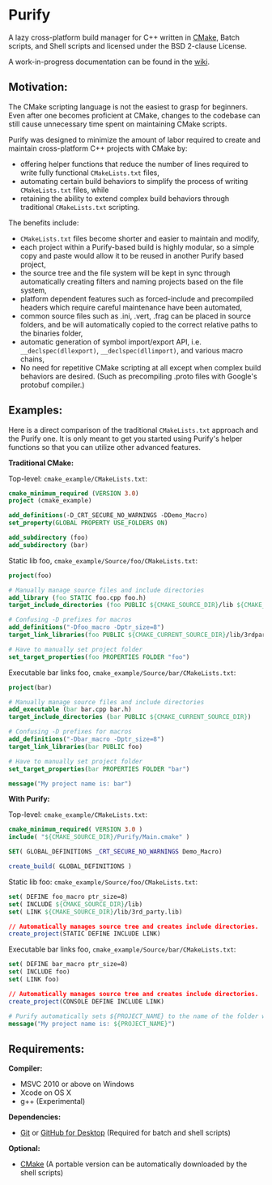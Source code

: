 Purify
=======

A lazy cross-platform build manager for C++ written in [CMake](http://www.cmake.org/), Batch scripts, and Shell scripts and licensed under the BSD 2-clause License. 

A work-in-progress documentation can be found in the [wiki](https://github.com/fpark12/PurifyCore/wiki).

Motivation:
-------
The CMake scripting language is not the easiest to grasp for beginners. Even after one becomes proficient at CMake, changes to the codebase can still cause unnecessary time spent on maintaining CMake scripts.

Purify was designed to minimize the amount of labor required to create and maintain cross-platform C++ projects with CMake by:
 * offering helper functions that reduce the number of lines required to write fully functional `CMakeLists.txt` files,
 * automating certain build behaviors to simplify the process of writing `CMakeLists.txt` files, while
 * retaining the ability to extend complex build behaviors through traditional `CMakeLists.txt` scripting.

The benefits include:
 * `CMakeLists.txt` files become shorter and easier to maintain and modify,
 * each project within a Purify-based build is highly modular, so a simple copy and paste would allow it to be reused in another Purify based project,
 * the source tree and the file system will be kept in sync through automatically creating filters and naming projects based on the file system,
 * platform dependent features such as forced-include and precompiled headers which require careful maintenance have been automated,
 * common source files such as .ini, .vert, .frag can be placed in source folders, and be will automatically copied to the correct relative paths to the binaries folder,
 * automatic generation of symbol import/export API, i.e. `__declspec(dllexport)`, `__declspec(dllimport)`, and various macro chains,
 * No need for repetitive CMake scripting at all except when complex build behaviors are desired. (Such as precompiling .proto files with Google's protobuf compiler.)

Examples:
-------
Here is a direct comparison of the traditional `CMakeLists.txt` approach and the Purify one. It is only meant to get you started using Purify's helper functions so that you can utilize other advanced features.

__Traditional CMake:__
 
Top-level: `cmake_example/CMakeLists.txt`:
```CMake
cmake_minimum_required (VERSION 3.0)
project (cmake_example)

add_definitions(-D_CRT_SECURE_NO_WARNINGS -DDemo_Macro)
set_property(GLOBAL PROPERTY USE_FOLDERS ON)

add_subdirectory (foo)
add_subdirectory (bar)
```

Static lib foo, `cmake_example/Source/foo/CMakeLists.txt`:
```CMake
project(foo)

# Manually manage source files and include directories
add_library (foo STATIC foo.cpp foo.h)
target_include_directories (foo PUBLIC ${CMAKE_SOURCE_DIR}/lib ${CMAKE_CURRENT_SOURCE_DIR})

# Confusing -D prefixes for macros
add_definitions("-Dfoo_macro -Dptr_size=8")
target_link_libraries(foo PUBLIC ${CMAKE_CURRENT_SOURCE_DIR}/lib/3rdparty.lib)

# Have to manually set project folder
set_target_properties(foo PROPERTIES FOLDER "foo")
```

Executable bar links foo, `cmake_example/Source/bar/CMakeLists.txt`:
```CMake
project(bar)

# Manually manage source files and include directories
add_executable (bar bar.cpp bar.h)
target_include_directories (bar PUBLIC ${CMAKE_CURRENT_SOURCE_DIR})

# Confusing -D prefixes for macros
add_definitions("-Dbar_macro -Dptr_size=8")
target_link_libraries(bar PUBLIC foo)

# Have to manually set project folder
set_target_properties(bar PROPERTIES FOLDER "bar")

message("My project name is: bar")
```

__With Purify:__
 
Top-level: `cmake_example/CMakeLists.txt`:
```CMake
cmake_minimum_required( VERSION 3.0 )
include( "${CMAKE_SOURCE_DIR}/Purify/Main.cmake" )

SET( GLOBAL_DEFINITIONS _CRT_SECURE_NO_WARNINGS Demo_Macro)

create_build( GLOBAL_DEFINITIONS )
```

Static lib foo: `cmake_example/Source/foo/CMakeLists.txt`:
```CMake
set( DEFINE foo_macro ptr_size=8)
set( INCLUDE ${CMAKE_SOURCE_DIR}/lib)
set( LINK ${CMAKE_SOURCE_DIR}/lib/3rd_party.lib)

// Automatically manages source tree and creates include directories.
create_project(STATIC DEFINE INCLUDE LINK)
```

Executable bar links foo, `cmake_example/Source/bar/CMakeLists.txt`:
```CMake
set( DEFINE bar_macro ptr_size=8)
set( INCLUDE foo)
set( LINK foo)

// Automatically manages source tree and creates include directories.
create_project(CONSOLE DEFINE INCLUDE LINK)

# Purify automatically sets ${PROJECT_NAME} to the name of the folder where the `CMakeLists.h` is located.
message("My project name is: ${PROJECT_NAME}") 
```

Requirements:
-------
__Compiler:__

 - MSVC 2010 or above on Windows
 - Xcode on OS X
 - g++ (Experimental)
 
__Dependencies:__

 - [Git](https://git-scm.com/) or [GitHub for Desktop](https://desktop.github.com/) (Required for batch and shell scripts)
 
__Optional:__
 - [CMake](https://cmake.org/) (A portable version can be automatically downloaded by the shell scripts)

